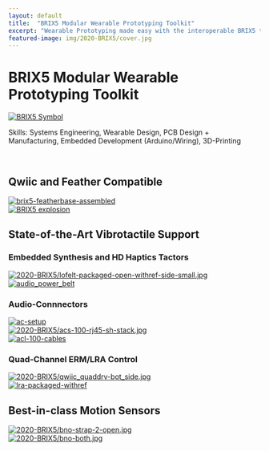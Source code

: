 ```yaml
---
layout: default
title:  "BRIX5 Modular Wearable Prototyping Toolkit"
excerpt: "Wearable Prototyping made easy with the interoperable BRIX5 toolkit (Ph.D. Thesis)"
featured-image: img/2020-BRIX5/cover.jpg
---
```


<h1>BRIX5 Modular Wearable Prototyping Toolkit</h1>
<span class="image left"><a class="gallery" href="img/2020-BRIX5/cover.jpg"><img src="img/2020-BRIX5/cover.jpg" alt="BRIX5 Symbol" /></a></span>


Skills: Systems Engineering, Wearable Design, PCB Design + Manufacturing, Embedded Development (Arduino/Wiring), 3D-Printing

<br/>

<h2>Qwiic and Feather Compatible</h2>
<div class="box alt">
	<div class="row uniform">
		<div class="7u"><span class="image fit"><a class="gallery" href="img/2020-BRIX5/brix5-featherbase-assembled.jpg"><img src="img/2020-BRIX5/brix5-featherbase-assembled.jpg" alt="brix5-featherbase-assembled" /></a></span></div>
		<div class="5u$"><span class="image fit"><a class="gallery" href="img/2020-BRIX5/explosion_small.jpg"><img src="img/2020-BRIX5/explosion_small.jpg" alt="BRIX5 explosion" /></a></span></div>
	</div>
</div>


<h2>State-of-the-Art Vibrotactile Support</h2>

<h3>Embedded Synthesis and HD Haptics Tactors</h3>
<div class="box alt">
	<div class="row uniform">
		<div class="6u"><span class="image fit"><a class="gallery" href="img/2020-BRIX5/lofelt-packaged-open-withref-side-small.jpg"><img src="img/2020-BRIX5/lofelt-packaged-open-withref-side-small.jpg" alt="2020-BRIX5/lofelt-packaged-open-withref-side-small.jpg" /></a></span></div>
		<div class="6u$"><span class="image fit"><a class="gallery" href="img/2020-BRIX5/audio_power_belt-draft-crop.jpg"><img src="img/2020-BRIX5/audio_power_belt-draft-crop.jpg" alt="audio_power_belt" /></a></span></div>
	</div>
</div>

<h3>Audio-Connnectors</h3>
<div class="box alt">
	<div class="row uniform">
		<div class="6u"><span class="image fit"><a class="gallery" href="img/2020-BRIX5/ac-setup.jpg"><img src="img/2020-BRIX5/ac-setup.jpg" alt="ac-setup" /></a></span></div>
		<div class="3u"><span class="image fit"><a class="gallery" href="img/2020-BRIX5/acs-100-rj45-sh-stack.jpg"><img src="img/2020-BRIX5/acs-100-rj45-sh-stack.jpg" alt="2020-BRIX5/acs-100-rj45-sh-stack.jpg" /></a></span></div>
		<div class="3u$"><span class="image fit"><a class="gallery" href="img/2020-BRIX5/acl-100-cables.jpg"><img src="img/2020-BRIX5/acl-100-cables.jpg" alt="acl-100-cables" /></a></span></div>
	</div>
</div>

<h3>Quad-Channel ERM/LRA Control</h3>
<div class="box alt">
	<div class="row uniform">
		<div class="6u"><span class="image fit"><a class="gallery" href="img/2020-BRIX5/qwiic_quaddrv-bot_side.jpg"><img src="img/2020-BRIX5/qwiic_quaddrv-bot_side.jpg" alt="2020-BRIX5/qwiic_quaddrv-bot_side.jpg" /></a></span></div>
		<div class="6u$"><span class="image fit"><a class="gallery" href="img/2020-BRIX5/lra-packaged-withref.jpg"><img src="img/2020-BRIX5/lra-packaged-withref.jpg" alt="lra-packaged-withref" /></a></span></div>
	</div>
</div>


<h2>Best-in-class Motion Sensors</h2>
<div class="box alt">
	<div class="row uniform">
		<div class="5u"><span class="image fit"><a class="gallery" href="img/2020-BRIX5/bno-strap-2-open.jpg"><img src="img/2020-BRIX5/bno-strap-2-open.jpg" alt="2020-BRIX5/bno-strap-2-open.jpg" /></a></span></div>
		<div class="7u$"><span class="image fit"><a class="gallery" href="img/2020-BRIX5/bno-both.jpg"><img src="img/2020-BRIX5/bno-both.jpg" alt="2020-BRIX5/bno-both.jpg" /></a></span></div>
	</div>
</div>
<!--
<div class="box alt">
	<div class="row uniform">
		<div class="6u"><span class="image fit"><a class="gallery" href="img/"><img src="img/" alt="" /></a></span></div>
		<div class="6u"><span class="image fit"><a class="gallery" href="img/"><img src="img/" alt="" /></a></span></div>
	</div>
</div>
-->
